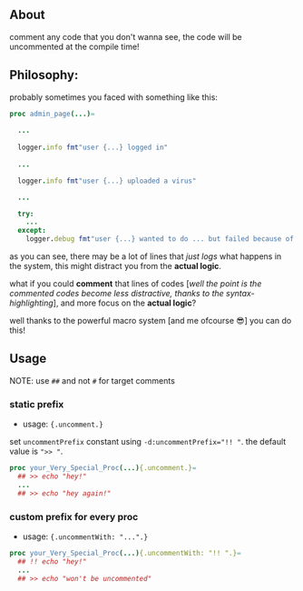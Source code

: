 ## About
comment any code that you don't wanna see,
the code will be uncommented at the compile time!

## Philosophy:
probably sometimes you faced with something like this:

```nim
proc admin_page(...)=
  
  ...
  
  logger.info fmt"user {...} logged in"
  
  ...

  logger.info fmt"user {...} uploaded a virus"

  ...

  try:
    ...
  except:
    logger.debug fmt"user {...} wanted to do ... but failed because of {getCurrentErrorMsg()}"

```

as you can see, there may be a lot of lines that *just logs* what happens in the system, this might distract you from the **actual logic**.

what if you could **comment** that lines of codes [*well the point is the commented codes become less distractive, thanks to the syntax-highlighting*], and more focus on the **actual logic**?

well thanks to the powerful macro system [and me ofcourse 😎] you can do this!


## Usage
NOTE: use `##` and not `#` for target comments

### static prefix
- usage: `{.uncomment.}`

set `uncommentPrefix` constant using `-d:uncommentPrefix="!! "`.
the default value is `">> "`.

```nim
proc your_Very_Special_Proc(...){.uncomment.}=
  ## >> echo "hey!"
  ...
  ## >> echo "hey again!"

```


### custom prefix for every proc
- usage: `{.uncommentWith: "...".}`

```nim
proc your_Very_Special_Proc(...){.uncommentWith: "!! ".}=
  ## !! echo "hey!"
  ...
  ## >> echo "won't be uncommented"

```
